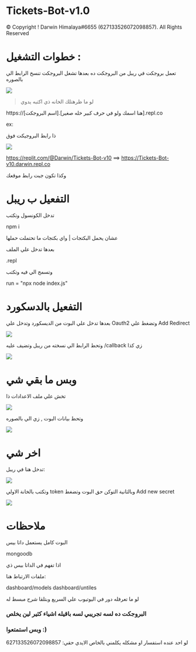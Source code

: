 # Tickets-Bot-v1.0

© Copyright ! Darwin Himalaya#6655 (627133526072098857). All Rights Reserved

# خطوات التشغيل : 

تعمل بروجكت في ريبل من البروجكت ده
بعدها تشغل البروجكت تنسخ الرابط الي بالصوره

<img src="https://cdn.discordapp.com/attachments/822869973457960960/908024754827583519/unknown.png">

> لو ما ظرهتلك الخانه ذي اكتبه يدوي

https://[اسم البروجكت].[هنا اسمك ولو في حرف كبير خله صغير].repl.co

ex:

ذا رابط البروجيكت فوق

<img src="https://cdn.discordapp.com/attachments/822869973457960960/908024945605492756/unknown.png">

https://replit.com/@Darwin/Tickets-Bot-v10 ==> https://Tickets-Bot-v10.darwin.repl.co

وكذا تكون جبت رابط موقعك

# التفعيل ب ريبل

تدخل الكونسول وتكتب

npm i

عشان يحمل البكتجات | واي بكتجات ما تحتملت حملها


بعدها تدخل علي الملف

.repl

وتسمح الي فيه وتكتب

run = "npx node index.js"


# التفعيل بالدسكورد

بعدها تدخل علي البوت من الديسكورد وتدخل علي
Oauth2
وتضغط علي 
Add Redirect

<img src="https://cdn.discordapp.com/attachments/822869973457960960/908009558650261584/unknown.png">

وتحط الرابط الي نسخته من ريبل وتضيف عليه
/callback
زي كذا

<img src="https://cdn.discordapp.com/attachments/822869973457960960/908027619054878730/unknown.png">

# وبس ما بقي شي

تخش علي ملف الاعدادات ذا

<img src="https://cdn.discordapp.com/attachments/822869973457960960/908012440212606976/unknown.png">

وتحط بيانات البوت , زي الي بالصوره

<img src="https://cdn.discordapp.com/attachments/822869973457960960/908013193656422500/unknown.png">

# اخر شي

تدخل هنا في ريبل:

<img src="https://cdn.discordapp.com/attachments/822869973457960960/908013476973256754/unknown.png">

وتكتب بالخانة الاولي
token
وبالثانية التوكن حق البوت
وتضغط
Add new secret

<img src="https://cdn.discordapp.com/attachments/822869973457960960/908013805529866240/unknown.png">



# ملاحظات

البوت كامل يستعمل داتا بيس

mongoodb

اذا تفهم في الداتا بيس ذي

ملفات الارتباط هنا: 

dashboard/models
dashboard/untiles

لو ما تعرفله دور في اليوتيوب علي السريع وبتلقا شرح مبسط له




### البروجكت ده لسه تجريبي لسه باقيله اشياء كثير لين يخلص 

### وبس استمتعوا :)

لو احد عنده استفسار او مشكله يكلمني بالخاص الايدي حقي: 627133526072098857
